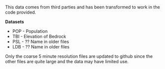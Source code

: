 This data comes from third parties and has been transformed to work in the code provided.

**Datasets**
* POP - Population
* TBI - Elevation of Bedrock
* PSL - ?? Name in older files
* LDB - ?? Name in older files

Only the coarse 5 minute resolution files are updated to github since the other files are quite large and the data may have limited use.
